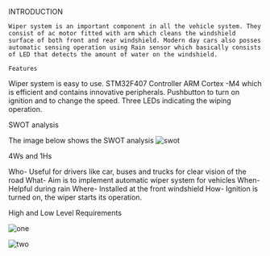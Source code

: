 INTRODUCTION

    Wiper system is an important component in all the vehicle system. They consist of ac motor fitted with arm which cleans the windshield surface of both front and rear windshield. Modern day cars also posses automatic sensing operation using Rain sensor which basically consists of LED that detects the amount of water on the windshield.
    
    Features

   Wiper system is easy to use.
   STM32F407 Controller ARM Cortex -M4 which is efficient and contains innovative peripherals.
   Pushbutton to turn on ignition and to change the speed.
   Three LEDs indicating the wiping operation.
   
  SWOT analysis
  
  The image below shows the SWOT analysis 
  ![swot](https://user-images.githubusercontent.com/68462123/167817970-b2e6d1df-1407-4363-82e7-9cf3ccc385e7.png)
  
  4Ws and 1Hs
  
  Who- Useful for drivers like car, buses and trucks for clear vision of the road
  What- Aim is to implement automatic wiper system for vehicles
  When- Helpful during rain 
  Where- Installed at the front windshield
  How- Ignition is turned on, the wiper starts its operation.
  
  High and Low Level Requirements
  
  ![one](https://user-images.githubusercontent.com/68462123/167818861-dce9be13-1e1d-472a-80c2-1493fc42e071.png)
  
  ![two](https://user-images.githubusercontent.com/68462123/167818897-2ab71c7f-9ed6-43d1-8219-ad050e91f6ae.png)
